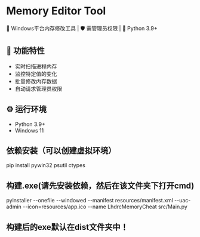 # Memory Editor Tool

🔧 Windows平台内存修改工具 | 🛡️ 需管理员权限 | 🐍 Python 3.9+

## 🚀 功能特性
- 实时扫描进程内存
- 监控特定值的变化
- 批量修改内存数据
- 自动请求管理员权限

## ⚙️ 运行环境
- Python 3.9+
- Windows 11

## 依赖安装（可以创建虚拟环境）
pip install pywin32 psutil ctypes

## 构建.exe(请先安装依赖，然后在该文件夹下打开cmd)
pyinstaller --onefile --windowed --manifest resources/manifest.xml --uac-admin --icon=resources/app.ico --name LhdrcMemoryCheat src/Main.py
            
## 构建后的exe默认在dist文件夹中！
